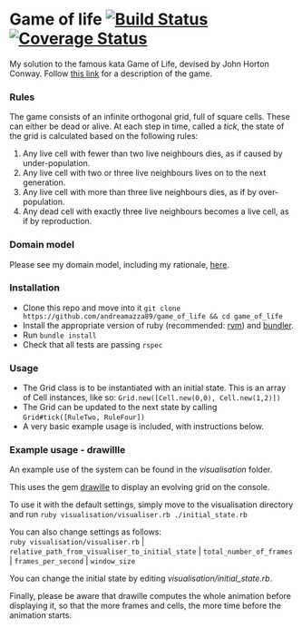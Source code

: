 # Game of life [![Build Status](https://travis-ci.org/andreamazza89/game_of_life.svg?branch=master)](https://travis-ci.org/andreamazza89/game_of_life) [![Coverage Status](https://coveralls.io/repos/github/andreamazza89/game_of_life/badge.svg?branch=master)](https://coveralls.io/github/andreamazza89/game_of_life?branch=master)
My solution to the famous kata Game of Life, devised by John Horton Conway.
Follow [this link](https://en.wikipedia.org/wiki/Conway%27s_Game_of_Life) for a
description of the game.

### Rules
The game consists of an infinite orthogonal grid, full of square cells. These 
can either be dead or alive. At each step in time, called a *tick*, the state of 
the grid is calculated based on the following rules: 

1. Any live cell with fewer than two live neighbours dies, as if caused by under-population.
2. Any live cell with two or three live neighbours lives on to the next generation.
3. Any live cell with more than three live neighbours dies, as if by over-population.
4. Any dead cell with exactly three live neighbours becomes a live cell, as if by reproduction.

### Domain model
Please see my domain model, including my rationale, [here](https://github.com/andreamazza89/game_of_life/blob/master/docs/domain_model.md).

### Installation
- Clone this repo and move into it ```git clone https://github.com/andreamazza89/game_of_life && cd game_of_life```
- Install the appropriate version of ruby (recommended: [rvm](https://rvm.io/rvm/install)) and [bundler](http://bundler.io/).
- Run ```bundle install```
- Check that all tests are passing ```rspec```

### Usage
- The Grid class is to be instantiated with an initial state. This is an array of 
Cell instances, like so: ```Grid.new([Cell.new(0,0), Cell.new(1,2)])```
- The Grid can be updated to the next state by calling ```Grid#tick([RuleTwo, RuleFour])```
- A very basic example usage is included, with instructions below.

### Example usage - drawillle

An example use of the system can be found in the *visualisation* folder.

This uses the gem [drawille](https://github.com/asciimoo/drawille) to display an 
evolving grid on the console.

To use it with the default settings, simply move to the visualisation directory 
and run ```ruby visualisation/visualiser.rb ./initial_state.rb```

You can also change settings as follows:  
```ruby visualisation/visualiser.rb``` | ```relative_path_from_visualiser_to_initial_state``` | ```total_number_of_frames``` | ```frames_per_second``` | ```window_size``` 

You can change the initial state by editing *visualisation/initial_state.rb*.

Finally, please be aware that drawille computes the whole animation before 
displaying it, so that the more frames and cells, the more time before the animation starts.

